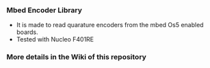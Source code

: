 ### Mbed Encoder Library

- It is made to read quarature encoders from the mbed Os5 enabled boards.
- Tested with Nucleo F401RE
### More details in the Wiki of this repository 
